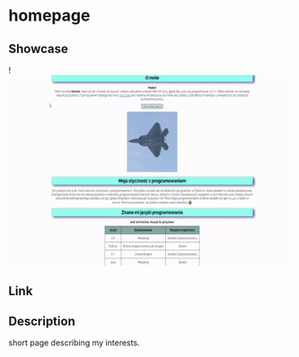 # homepage

## Showcase
!![Demo](https://github.com/Speecter/homepage/blob/master/img/homepage_demo.gif)
## Link

## Description
short page describing my interests.
